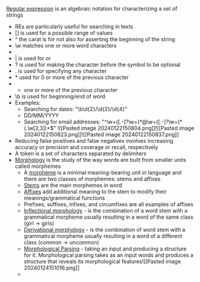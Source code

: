 <u>Regular expression</u> is an algebraic notation for characterizing a set of strings
- REs are particularly useful for searching in texts
- \[\] is used for a possible range of values
- ^ the carat is for not also for asserting the beginning of the string
- \\w matches one or more word characters
- 
- | is used for or
- ? is used for making the character before the symbol to be optional
- . is used for specifying any character
- \* used for 0 or more of the previous character
- + one or more of the previous character
- \\b is used for beginning/end of word
- Examples:
	- Searching for dates: "\\b\\d{2}/\\d{2}/\\d{4}"
	- DD/MM/YYYY
	- Searching for email addresses: "^\\w+(\[.-]?\\w+)\*@\\w+(\[.-]?\\w+)\*(.\\w\[2,3])+$"
	![[Pasted image 20240122150804.png]]![[Pasted image 20240122150823.png]]![[Pasted image 20240122150837.png]]
- Reducing false positives and false negatives involves increasing accuracy or precision and coverage or recall, respectively
- A token is a set of characters separated by delimiters
- <u>Morphology</u> is the study of the way words are built from smaller units called morphemes
	- A <u>morpheme</u> is a minimal meaning-bearing unit in language and there are two classes of morphemes: stems and affixes
	- <u>Stems</u> are the main morphemes in word
	- <u>Affixes</u> add additional meaning to the stem to modify their meanings/grammatical functions
	- Prefixes, suffixes, infixes, and circumfixes are all examples of affixes
	- <u>Inflectional morphology</u> - is the combination of a word stem with a grammatical morpheme usually resulting in a word of the same class (girl -> girls)
	- <u>Derivational morphology</u> - is the combination of word stem with a grammatrcal morpheme usually resulting in a word of a different class (common -> uncommon)
	- <u>Morphological Parsing</u> - taking an input and producing a structure for it. Morphological parsing takes as an input words and produces a structure that reveals its morphological features![[Pasted image 20240124151016.png]]
	- 